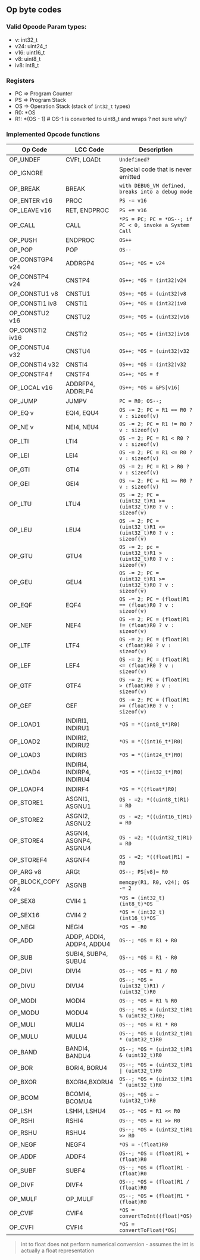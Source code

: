 ## Op byte codes


### Valid Opcode Param types:

 * v: int32_t
 * v24: uint24_t
 * v16: uint16_t
 * v8: uint8_t
 * iv8: int8_t


### Registers
* PC => Program Counter
* PS => Program Stack
* OS => Operation Stack (stack of `int32_t` types)
* R0: *OS
* R1: *(OS - 1)  # OS-1 is converted to uint8_t and wraps ? not sure why?

### Implemented Opcode functions

| Op Code           | LCC Code                  | Description                                                   |
| ----------------- | ------------------------- | ------------------------------------------------------------- |
| OP_UNDEF          | CVFt, LOADt               | `Undefined?`                                                  |
| OP_IGNORE         |                           | Special code that is never emitted                            |
| OP_BREAK          | BREAK                     | `with DEBUG_VM defined, breaks into a debug mode`             |
| OP_ENTER v16      | PROC                      | `PS -= v16`                                                   |
| OP_LEAVE v16      | RET, ENDPROC              | `PS += v16`                                                   |
| OP_CALL           | CALL                      | `*PS = PC; PC = *OS--; if PC < 0, invoke a System Call`       |
| OP_PUSH           | ENDPROC                   | `OS++`                                                        |
| OP_POP            | POP                       | `OS--`                                                        |
| OP_CONSTGP4 v24   | ADDRGP4                   | `OS++; *OS = v24`                                             |
| OP_CONSTP4 v24    | CNSTP4                    | `OS++; *OS = (int32)v24`                                      |
| OP_CONSTU1 v8     | CNSTU1                    | `OS++; *OS = (uint32)v8`                                      |
| OP_CONSTI1 iv8    | CNSTI1                    | `OS++; *OS = (int32)iv8`                                      |
| OP_CONSTU2 v16    | CNSTU2                    | `OS++; *OS = (uint32)v16`                                     |
| OP_CONSTI2 iv16   | CNSTI2                    | `OS++; *OS = (int32)iv16`                                     |
| OP_CONSTU4 v32    | CNSTU4                    | `OS++; *OS = (uint32)v32`                                     |
| OP_CONSTI4 v32    | CNSTI4                    | `OS++; *OS = (int32)v32`                                      |
| OP_CONSTF4 f      | CNSTF4                    | `OS++; *OS = f`                                               |
| OP_LOCAL v16      | ADDRFP4, ADDRLP4          | `OS++; *OS = &PS[v16]`                                         |
| OP_JUMP           | JUMPV                     | `PC = R0; OS--;`                                              |
| OP_EQ v           | EQI4, EQU4                | `OS -= 2; PC = R1 == R0 ? v : sizeof(v)`                      |
| OP_NE v           | NEI4, NEU4                | `OS -= 2; PC = R1 != R0 ? v : sizeof(v)`                      |
| OP_LTI            | LTI4                      | `OS -= 2; PC = R1 < R0 ? v : sizeof(v) `                      |
| OP_LEI            | LEI4                      | `OS -= 2; PC = R1 <= R0 ? v : sizeof(v)`                      |
| OP_GTI            | GTI4                      | `OS -= 2; PC = R1 > R0 ? v : sizeof(v) `                      |
| OP_GEI            | GEI4                      | `OS -= 2; PC = R1 >= R0 ? v : sizeof(v)`                      |
| OP_LTU            | LTU4                      | `OS -= 2; PC = (uint32_t)R1 >= (uint32_t)R0 ? v : sizeof(v) ` |
| OP_LEU            | LEU4                      | `OS -= 2; PC = (uint32_t)R1 <= (uint32_t)R0 ? v : sizeof(v) ` |
| OP_GTU            | GTU4                      | `OS -= 2; pc = (uint32_t)R1 > (uint32_t)R0 ? v : sizeof(v)  ` |
| OP_GEU            | GEU4                      | `OS -= 2; PC = (uint32_t)R1 >= (uint32_t)R0 ? v : sizeof(v) ` |
| OP_EQF            | EQF4                      | `OS -= 2; PC = (float)R1 == (float)R0 ? v : sizeof(v)`        |
| OP_NEF            | NEF4                      | `OS -= 2; PC = (float)R1 != (float)R0 ? v : sizeof(v)`        |
| OP_LTF            | LTF4                      | `OS -= 2; PC = (float)R1 < (float)R0 ? v : sizeof(v)`         |
| OP_LEF            | LEF4                      | `OS -= 2; PC = (float)R1 <= (float)R0 ? v : sizeof(v)`        |
| OP_GTF            | GTF4                      | `OS -= 2; PC = (float)R1 > (float)R0 ? v : sizeof(v)`         |
| OP_GEF            | GEF                       | `OS -= 2; PC = (float)R1 >= (float)R0 ? v : sizeof(v)`        |
| OP_LOAD1          | INDIRI1, INDIRU1          | `*OS = *((int8_t*)R0)`                                        |
| OP_LOAD2          | INDIRI2, INDIRU2          | `*OS = *((int16_t*)R0)`                                       |
| OP_LOAD3          | INDIRI3                   | `*OS = *((int24_t*)R0)`                                       |
| OP_LOAD4          | INDIRI4, INDIRP4, INDIRU4 | `*OS = *((int32_t*)R0)`                                       |
| OP_LOADF4         | INDIRF4                   | `*OS = *((float*)R0)`                                         |
| OP_STORE1         | ASGNI1, ASGNU1            | `OS - =2; *((uint8_t)R1) = R0`                                |
| OP_STORE2         | ASGNI2, ASGNU2            | `OS - =2; *((uint16_t)R1) = R0`                               |
| OP_STORE4         | ASGNI4, ASGNP4, ASGNU4    | `OS - =2; *((uint32_t)R1) = R0`                               |
| OP_STOREF4        | ASGNF4                    | `OS - =2; *((float)R1) = R0`                                  |
| OP_ARG v8         | ARGt                      | `OS--; PS[v8]= R0`                                             |
| OP_BLOCK_COPY v24 | ASGNB                     | `memcpy(R1, R0, v24); OS -= 2`                                |
| OP_SEX8           | CVII4 1                   | `*OS = (int32_t)(int8_t)*OS`                                  |
| OP_SEX16          | CVII4 2                   | `*OS = (int32_t)(int16_t)*OS`                                 |
| OP_NEGI           | NEGI4                     | `*OS = -R0`                                                   |
| OP_ADD            | ADDP, ADDI4, ADDP4, ADDU4 | `OS--; *OS = R1 + R0`                                         |
| OP_SUB            | SUBI4, SUBP4, SUBU4       | `OS--; *OS = R1 - R0`                                         |
| OP_DIVI           | DIVI4                     | `OS--; *OS = R1 / R0`                                         |
| OP_DIVU           | DIVU4                     | `OS--; *OS = (uint32_t)R1) / (uint32_t)R0`                    |
| OP_MODI           | MODI4                     | `OS--; *OS = R1 % R0`                                         |
| OP_MODU           | MODU4                     | `OS--; *OS = (uint32_t)R1 % (uint32_t)R0;`                    |
| OP_MULI           | MULI4                     | `OS--; *OS = R1 * R0`                                         |
| OP_MULU           | MULU4                     | `OS--; *OS = (uint32_t)R1 * (uint32_t)R0`                     |
| OP_BAND           | BANDI4, BANDU4            | `OS--; *OS = (uint32_t)R1 & (uint32_t)R0`                     |
| OP_BOR            | BORI4, BORU4              | `OS--; *OS = (uint32_t)R1 \| (uint32_t)R0`                    |
| OP_BXOR           | BXORI4,BXORU4             | `OS--; *OS = (uint32_t)R1 ^ (uint32_t)R0`                     |
| OP_BCOM           | BCOMI4, BCOMU4            | `OS--; *OS = ~(uint32_t)R0`                                   |
| OP_LSH            | LSHI4, LSHU4              | `OS--; *OS = R1 << R0`                                        |
| OP_RSHI           | RSHI4                     | `OS--; *OS = R1 >> R0`                                        |
| OP_RSHU           | RSHU4                     | `OS--; *OS = (uint32_t)R1 >> R0`                              |
| OP_NEGF           | NEGF4                     | `*OS = -(float)R0`                                            |
| OP_ADDF           | ADDF4                     | `OS--; *OS = (float)R1 + (float)R0`                           |
| OP_SUBF           | SUBF4                     | `OS--; *OS = (float)R1 - (float)R0`                           |
| OP_DIVF           | DIVF4                     | `OS--; *OS = (float)R1 / (float)R0`                           |
| OP_MULF           | OP_MULF                   | `OS--; *OS = (float)R1 * (float)R0`                           |
| OP_CVIF           | CVIF4                     | `*OS = convertToInt((float)*OS)`                              |
| OP_CVFI           | CVFI4                     | `*OS = convertToFloat(*OS)`                                   |

> int to float does not perform numerical conversion - assumes the int is actually a float representation

